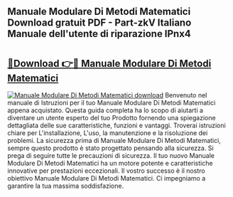 ## Manuale Modulare Di Metodi Matematici Download gratuit PDF - Part-zkV Italiano Manuale dell'utente di riparazione IPnx4

# <h2><a href="http://df9zmm7.blite.top/?on=Manuale+Modulare+Di+Metodi+Matematici">🔗Download 👉🔴 Manuale Modulare Di Metodi Matematici</a></h2>

[![Manuale Modulare Di Metodi Matematici download](https://i.imgur.com/lujVjoI.png)](http://df9zmm7.blite.top/?on=Manuale+Modulare+Di+Metodi+Matematici)
Benvenuto nel manuale di Istruzioni per il tuo Manuale Modulare Di Metodi Matematici appena acquistato. Questa guida completa ha lo scopo di aiutarti a diventare un utente esperto del tuo Prodotto fornendo una spiegazione dettagliata delle sue caratteristiche, funzioni e vantaggi. Troverai istruzioni chiare per L'installazione, L'uso, la manutenzione e la risoluzione dei problemi. La sicurezza prima di Manuale Modulare Di Metodi Matematici, sempre questo prodotto è stato progettato pensando alla sicurezza. Si prega di seguire tutte le precauzioni di sicurezza. Il tuo nuovo Manuale Modulare Di Metodi Matematici ha un motore potente e caratteristiche innovative per prestazioni eccezionali. Il vostro successo è il nostro obiettivo Manuale Modulare Di Metodi Matematici. Ci impegniamo a garantire la tua massima soddisfazione.
